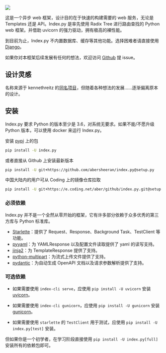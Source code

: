 ![](https://raw.githubusercontent.com/abersheeran/index.py/master/docs/img/index-py.png)

这是一个异步 web 框架，设计目的在于快速的构建需要的 web 服务，无论是 Templates 还是 API。Index.py 是率先使用 Radix Tree 进行路由查找的 Python web 框架。并借助 uvicorn 的强力驱动，拥有极高的裸性能。

到目前为止，Index.py 不内置数据库、缓存等其他功能。选择困难者请直接使用 [Django](https://www.djangoproject.com/)。

如果你对本框架后续发展有任何的想法，欢迎访问 [Github](https://github.com/abersheeran/index.py) 提 issue。

## 设计灵感

名称来源于 kennethreitz 的[同名项目](https://github.com/kennethreitz-archive/index.py)，但随着各种想法的发展……逐渐偏离原本的设计。

## 安装

Index.py 要求 Python 的版本至少是 3.6，对系统无要求。如果不能/不愿升级 Python 版本，可以使用 docker 来运行 Index.py。

安装 [pypi](https://pypi.org) 上的包

```bash
pip install -U index.py
```

或者直接从 Github 上安装最新版本

```bash
pip install -U git+https://github.com/abersheeran/index.py@setup.py
```

中国大陆内的用户可从 Coding 上的镜像仓库拉取

```bash
pip install -U git+https://e.coding.net/aber/github/index.py.git@setup.py
```

### 必须依赖

Index.py 并不是一个全然从零开始的框架，它有许多部分依赖于众多优秀的第三方库与 Python 标准库。

- [Starlette](https://www.starlette.io/)：提供了 Request、Response、Background Task、TestClient 等功能。
- [pyyaml](https://github.com/yaml/pyyaml)：为 YAMLResponse 以及配置文件读取提供了 yaml 的读写支持。
- [jinja2](https://jinja.palletsprojects.com/)：为 TemplateResponse 提供了支持。
- [python-multipart](https://github.com/andrew-d/python-multipart)：为流式上传文件提供了支持。
- [pydantic](https://pydantic-docs.helpmanual.io/)：为自动生成 OpenAPI 文档以及请求参数解析提供了支持。

### 可选依赖

- 如果需要使用 `index-cli serve`，应使用 `pip install -U uvicorn` 安装 [uvicorn](https://www.uvicorn.org/)。

- 如果需要使用 `index-cli gunicorn`，应使用 `pip install -U gunicorn` 安装 [gunicorn](https://gunicorn.org/)。

- 如果需要使用 `starlette` 的 `TestClient` 用于测试，应使用 `pip install -U index.py[test]` 安装。

但如果你是一个初学者，在学习阶段直接使用 `pip install -U index.py[full]` 安装所有的依赖包即可。
